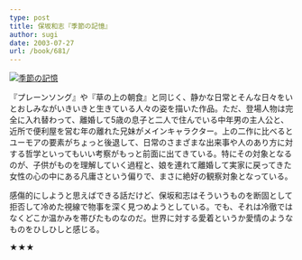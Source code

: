 ```yaml
---
type: post
title: 保坂和志『季節の記憶』
author: sugi
date: 2003-07-27
url: /book/681/
---
```

<a href="http://www.amazon.co.jp/exec/obidos/ASIN/4122034973/chezsugi-22/ref=nosim/" onclick="_gaq.push(['_trackEvent', 'outbound-article', 'http://www.amazon.co.jp/exec/obidos/ASIN/4122034973/chezsugi-22/ref=nosim/', '']);" name="amazletlink" target="_blank"><img src="http://i1.wp.com/ec2.images-amazon.com/images/I/51WSQT0SA6L.SL160.jpg?w=660" alt="季節の記憶" class="alignleft" data-recalc-dims="1" /></a>

『プレーンソング』や『草の上の朝食』と同じく、静かな日常とそんな日々をいとおしみながいきいきと生きている人々の姿を描いた作品。ただ、登場人物は完全に入れ替わって、離婚して5歳の息子と二人で住んでいる中年男の主人公と、近所で便利屋を営む年の離れた兄妹がメインキャラクター。上の二作に比べるとユーモアの要素がちょっと後退して、日常のさまざまな出来事や人のあり方に対する哲学といってもいい考察がもっと前面に出てきている。特にその対象となるのが、子供がものを理解していく過程と、娘を連れて離婚して実家に戻ってきた女性の心の中にある凡庸さという偏りで、まさに絶好の観察対象となっている。

感傷的にしようと思えばできる話だけど、保坂和志はそういうものを断固として拒否して冷めた視線で物事を深く見つめようとしている。でも、それは冷徹ではなくどこか温かみを帯びたものなのだ。世界に対する愛着というか愛情のようなものをひしひしと感じる。

★★★

